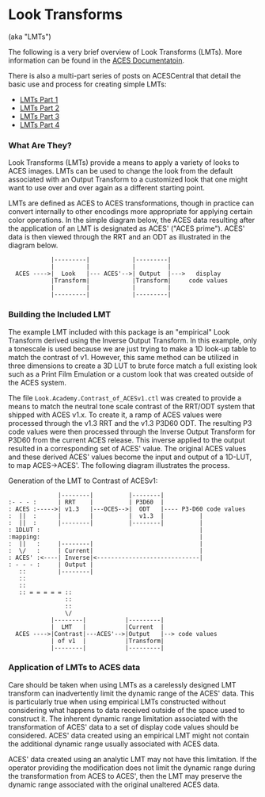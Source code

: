 # Look Transforms
(aka "LMTs")

The following is a very brief overview of Look Transforms (LMTs). More information can be found in the [ACES Documentatoin](docs.acescentral.com).

There is also a multi-part series of posts on ACESCentral that detail the basic use and process for creating simple LMTs:

* [LMTs Part 1](http://acescentral.com/t/lmts-part-1-what-are-they-and-what-can-they-do-for-me/790 "LMTs Part 1")
* [LMTs Part 2](http://acescentral.com/t/lmts-part-2-how-do-they-work-and-how-are-they-made/1203 "LMTs Part 2")
* [LMTs Part 3](http://acescental.com/t/lmts-part-3-how-do-they-work-and-how-are-they-made-continued/1206 "LMTs Part 3")
* [LMTs Part 4](http://acescentral.com/t/lmts-part-4-how-do-they-work-and-how-are-they-made-continued/1217 "LMTs Part 4")

### What Are They?

Look Transforms (LMTs) provide a means to apply a variety of looks to ACES images. LMTs can be used to change the look from the default associated with an Output Transform to a customized look that one might want to use over and over again as a different starting point. 

LMTs are defined as ACES to ACES transformations, though in practice can convert internally to other encodings more appropriate for applying certain color operations. In the simple diagram below, the ACES data resulting after the application of an LMT is designated as ACES' ("ACES prime"). ACES' data is then viewed through the RRT and an ODT as illustrated in the diagram below.  

                |---------|            |---------|
                |         |            |         |
      ACES ---->|  Look   |--- ACES'-->| Output  |--->   display 
                |Transform|            |Transform|     code values
                |         |            |         |
                |---------|            |---------|


### Building the Included LMT

The example LMT included with this package is an "empirical" Look Transform derived using the Inverse Output Transform. In this example, only a tonescale is used because we are just trying to make a 1D look-up table to match the contrast of v1. However, this same method can be utilized in three dimensions to create a 3D LUT to brute force match a full  existing look such as a Print Film Emulation or a custom look that was created outside of the ACES system.

The file `Look.Academy.Contrast_of_ACESv1.ctl` was created to provide a means to match the neutral tone scale contrast of the RRT/ODT system that shipped with ACES v1.x.  To create it, a ramp of ACES values were processed through the v1.3 RRT and the v1.3 P3D60 ODT. The resulting P3 code values were then processed through the Inverse Output Transform for P3D60 from the current ACES release. This inverse applied to the output resulted in a corresponding set of ACES' value. The original ACES values and these derived ACES' values become the input and output of a 1D-LUT, to map ACES->ACES'.  The following diagram illustrates the process.

Generation of the LMT to Contrast of ACESv1:

                  |--------|          |--------|
    :- - - :      | RRT    |          | P3D60  |
    : ACES :----->| v1.3   |---OCES-->|  ODT   |---- P3-D60 code values
    :  ||  :      |        |          |  v1.3  |          |
    :  ||  :      |--------|          |--------|          |
    : 1DLUT :                                             |
    :mapping:                                             |
    :  ||   :     |--------|                              |
    :  \/   :     | Current|                              |
    : ACES' :<----| Inverse|<-----------------------------| 
    : - - - :     | Output |
       ::         |--------|
       ::
       ::
       :: = = = = = ::
                    ::
                    ::
                    \/
                |--------|           |---------|
                |  LMT   |           |Current  |
      ACES ---->|Contrast|---ACES'-->|Output   |--> code values
                | of v1  |           |Transform|
                |--------|           |---------|


### Application of LMTs to ACES data

Care should be taken when using LMTs as a carelessly designed LMT transform can inadvertently limit the dynamic range of the ACES' data. This is particularly true when using empirical LMTs constructed without considering what happens to data received outside of the space used to construct it. The inherent dynamic range limitation associated with the transformation of ACES' data to a set of display code values should be considered. ACES' data created using an empirical LMT might not contain the additional dynamic range usually associated with ACES data.

ACES' data created using an analytic LMT may not have this limitation. If the operator providing the modification does not limit the dynamic range during the transformation from ACES to ACES', then the LMT may preserve the dynamic range associated with the original unaltered ACES data.